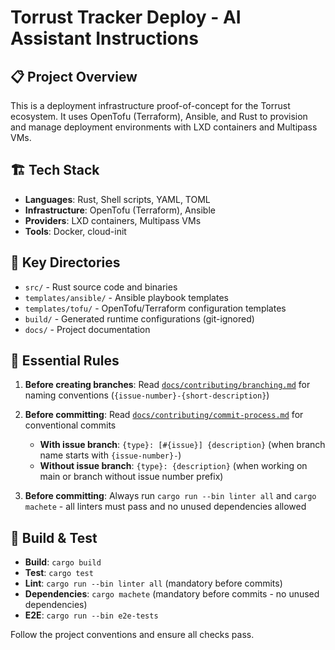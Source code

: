 # Torrust Tracker Deploy - AI Assistant Instructions

## 📋 Project Overview

This is a deployment infrastructure proof-of-concept for the Torrust ecosystem. It uses OpenTofu (Terraform), Ansible, and Rust to provision and manage deployment environments with LXD containers and Multipass VMs.

## 🏗️ Tech Stack

- **Languages**: Rust, Shell scripts, YAML, TOML
- **Infrastructure**: OpenTofu (Terraform), Ansible
- **Providers**: LXD containers, Multipass VMs
- **Tools**: Docker, cloud-init

## 📁 Key Directories

- `src/` - Rust source code and binaries
- `templates/ansible/` - Ansible playbook templates
- `templates/tofu/` - OpenTofu/Terraform configuration templates
- `build/` - Generated runtime configurations (git-ignored)
- `docs/` - Project documentation

## 🔧 Essential Rules

1. **Before creating branches**: Read [`docs/contributing/branching.md`](../docs/contributing/branching.md) for naming conventions (`{issue-number}-{short-description}`)

2. **Before committing**: Read [`docs/contributing/commit-process.md`](../docs/contributing/commit-process.md) for conventional commits

   - **With issue branch**: `{type}: [#{issue}] {description}` (when branch name starts with `{issue-number}-`)
   - **Without issue branch**: `{type}: {description}` (when working on main or branch without issue number prefix)

3. **Before committing**: Always run `cargo run --bin linter all` and `cargo machete` - all linters must pass and no unused dependencies allowed

## 🧪 Build & Test

- **Build**: `cargo build`
- **Test**: `cargo test`
- **Lint**: `cargo run --bin linter all` (mandatory before commits)
- **Dependencies**: `cargo machete` (mandatory before commits - no unused dependencies)
- **E2E**: `cargo run --bin e2e-tests`

Follow the project conventions and ensure all checks pass.
